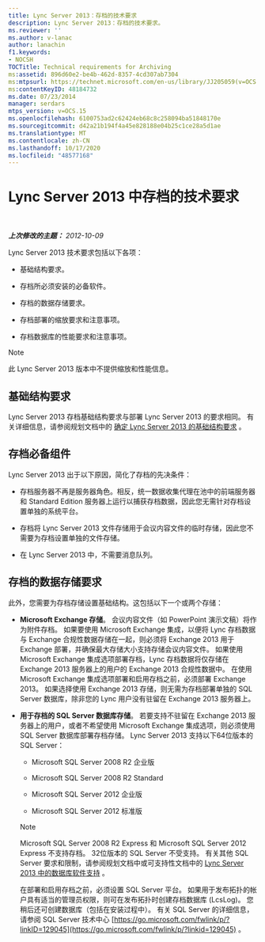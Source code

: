 ```yaml
---
title: Lync Server 2013：存档的技术要求
description: Lync Server 2013：存档的技术要求。
ms.reviewer: ''
ms.author: v-lanac
author: lanachin
f1.keywords:
- NOCSH
TOCTitle: Technical requirements for Archiving
ms:assetid: 896d60e2-be4b-462d-8357-4cd307ab7304
ms:mtpsurl: https://technet.microsoft.com/en-us/library/JJ205059(v=OCS.15)
ms:contentKeyID: 48184732
ms.date: 07/23/2014
manager: serdars
mtps_version: v=OCS.15
ms.openlocfilehash: 6100753ad2c62424eb68c8c258094ba51848170e
ms.sourcegitcommit: d42a21b194f4a45e828188e04b25c1ce28a5d1ae
ms.translationtype: MT
ms.contentlocale: zh-CN
ms.lasthandoff: 10/17/2020
ms.locfileid: "48577168"
---
```

# <a name="technical-requirements-for-archiving-in-lync-server-2013"></a>Lync Server 2013 中存档的技术要求

<div data-xmlns="http://www.w3.org/1999/xhtml">

<div class="topic" data-xmlns="http://www.w3.org/1999/xhtml" data-msxsl="urn:schemas-microsoft-com:xslt" data-cs="https://msdn.microsoft.com/">

<div data-asp="https://msdn2.microsoft.com/asp">



</div>

<div id="mainSection">

<div id="mainBody">

<span> </span>

_**上次修改的主题：** 2012-10-09_

Lync Server 2013 技术要求包括以下各项：

  - 基础结构要求。

  - 存档所必须安装的必备软件。

  - 存档的数据存储要求。

  - 存档部署的缩放要求和注意事项。

  - 存档数据库的性能要求和注意事项。

<div>


> [!NOTE]  
> 此 Lync Server 2013 版本中不提供缩放和性能信息。



</div>

<div>

## <a name="infrastructure-requirements"></a>基础结构要求

Lync Server 2013 存档基础结构要求与部署 Lync Server 2013 的要求相同。 有关详细信息，请参阅规划文档中的 [确定 Lync Server 2013 的基础结构要求](lync-server-2013-determining-your-infrastructure-requirements.md) 。

</div>

<div>

## <a name="archiving-prerequisites"></a>存档必备组件

Lync Server 2013 出于以下原因，简化了存档的先决条件：

  - 存档服务器不再是服务器角色。相反，统一数据收集代理在池中的前端服务器和 Standard Edition 服务器上运行以捕获存档数据，因此您无需针对存档设置单独的系统平台。

  - 存档将 Lync Server 2013 文件存储用于会议内容文件的临时存储，因此您不需要为存档设置单独的文件存储。

  - 在 Lync Server 2013 中，不需要消息队列。

</div>

<div>

## <a name="data-storage-requirements-for-archiving"></a>存档的数据存储要求

此外，您需要为存档存储设置基础结构。这包括以下一个或两个存储：

  - **Microsoft Exchange 存储**。 会议内容文件（如 PowerPoint 演示文稿）将作为附件存档。 如果要使用 Microsoft Exchange 集成，以便将 Lync 存档数据与 Exchange 合规性数据存储在一起，则必须将 Exchange 2013 用于 Exchange 部署，并确保最大存储大小支持存储会议内容文件。 如果使用 Microsoft Exchange 集成选项部署存档，Lync 存档数据将仅存储在 Exchange 2013 服务器上的用户的 Exchange 2013 合规性数据中。 在使用 Microsoft Exchange 集成选项部署和启用存档之前，必须部署 Exchange 2013。 如果选择使用 Exchange 2013 存储，则无需为存档部署单独的 SQL Server 数据库，除非您的 Lync 用户没有驻留在 Exchange 2013 服务器上。

  - **用于存档的 SQL Server 数据库存储**。 若要支持不驻留在 Exchange 2013 服务器上的用户，或者不希望使用 Microsoft Exchange 集成选项，则必须使用 SQL Server 数据库部署存档存储。 Lync Server 2013 支持以下64位版本的 SQL Server：
    
      - Microsoft SQL Server 2008 R2 企业版
    
      - Microsoft SQL Server 2008 R2 Standard
    
      - Microsoft SQL Server 2012 企业版
    
      - Microsoft SQL Server 2012 标准版
    
    <div>
    

    > [!NOTE]  
    > Microsoft SQL Server 2008 R2 Express 和 Microsoft SQL Server 2012 Express 不支持存档。 32位版本的 SQL Server 不受支持。 有关其他 SQL Server 要求和限制，请参阅规划文档中或可支持性文档中的 <A href="lync-server-2013-database-software-support.md">Lync Server 2013 中的数据库软件支持</A> 。

    
    </div>
    
    在部署和启用存档之前，必须设置 SQL Server 平台。 如果用于发布拓扑的帐户具有适当的管理员权限，则可在发布拓扑时创建存档数据库 (LcsLog)。 您稍后还可创建数据库（包括在安装过程中）。 有关 SQL Server 的详细信息，请参阅 SQL Server 技术中心 [https://go.microsoft.com/fwlink/p/?linkID=129045](https://go.microsoft.com/fwlink/p/?linkid=129045) 。

</div>

</div>

<span> </span>

</div>

</div>

</div>

